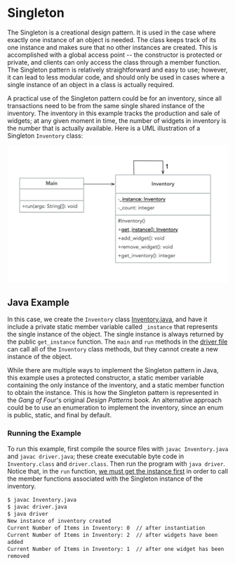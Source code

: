 # Singleton

The Singleton is a creational design pattern. It is used in the case where exactly one instance of an object is needed. The class keeps track of its one instance and makes sure that no other instances are created. This is accomplished with a global access point -- the constructor is protected or private, and clients can only access the class through a member function. The Singleton pattern is relatively straightforward and easy to use; however, it can lead to less modular code, and should only be used in cases where a single instance of an object in a class is actually required.

A practical use of the Singleton pattern could be for an inventory, since all transactions need to be from the same single shared instance of the inventory. The inventory in this example tracks the production and sale of widgets; at any given moment in time, the number of widgets in inventory is the number that is actually available. Here is a UML illustration of a Singleton `Inventory` class:

![UML of Inventory class implemented as a Singleton](singleton-java.png "UML class diagram of Singleton")

## Java Example

In this case, we create the `Inventory` class [Inventory.java](Inventory.java), and have it include a private static member variable called `_instance` that represents the single instance of the object. The single instance is always returned by the public `get_instance` function. The `main` and `run` methods in the [driver file](driver.java) can call all of the `Inventory` class methods, but they cannot create a new instance of the object.

While there are multiple ways to implement the Singleton pattern in Java, this example uses a protected constructor, a static member variable containing the only instance of the inventory, and a static member function to obtain the instance. This is how the Singleton pattern is represented in the *Gang of Four*'s original *Design Patterns* book. An alternative approach could be to use an enumeration to implement the inventory, since an enum is public, static, and final by default.

### Running the Example

To run this example, first compile the source files with `javac Inventory.java` and `javac driver.java`; these create executable byte code in `Inventory.class` and `driver.class`. Then run the program with `java driver`. Notice that, in the `run` function, [we must get the instance first](driver.java#L16) in order to call the member functions associated with the Singleton instance of the inventory.

```{bash}
$ javac Inventory.java
$ javac driver.java
$ java driver
New instance of inventory created
Current Number of Items in Inventory: 0  // after instantiation
Current Number of Items in Inventory: 2  // after widgets have been added
Current Number of Items in Inventory: 1  // after one widget has been removed
```
